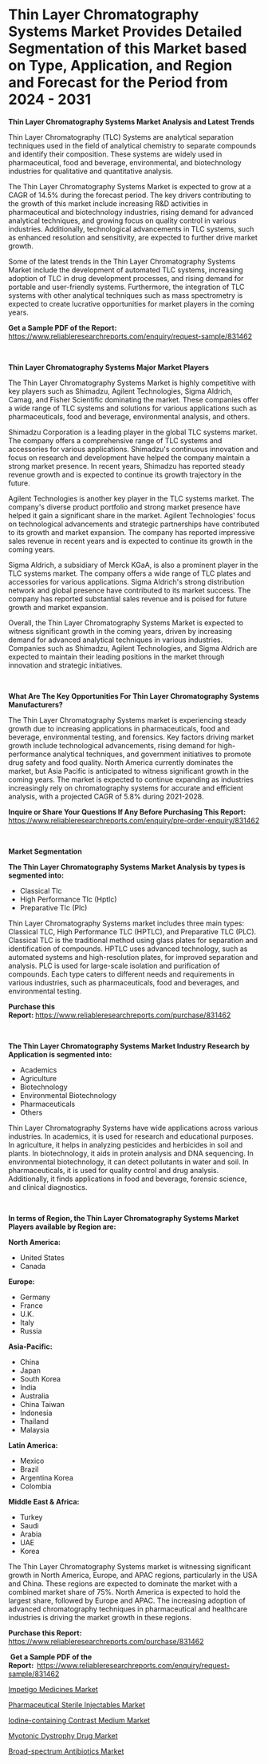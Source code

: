 <p><h1>Thin Layer Chromatography Systems Market Provides Detailed Segmentation of this Market based on Type, Application, and Region and Forecast for the Period from 2024 - 2031</h1></p><p><strong>Thin Layer Chromatography Systems Market Analysis and Latest Trends</strong></p>
<p><p>Thin Layer Chromatography (TLC) Systems are analytical separation techniques used in the field of analytical chemistry to separate compounds and identify their composition. These systems are widely used in pharmaceutical, food and beverage, environmental, and biotechnology industries for qualitative and quantitative analysis.</p><p>The Thin Layer Chromatography Systems Market is expected to grow at a CAGR of 14.5% during the forecast period. The key drivers contributing to the growth of this market include increasing R&D activities in pharmaceutical and biotechnology industries, rising demand for advanced analytical techniques, and growing focus on quality control in various industries. Additionally, technological advancements in TLC systems, such as enhanced resolution and sensitivity, are expected to further drive market growth.</p><p>Some of the latest trends in the Thin Layer Chromatography Systems Market include the development of automated TLC systems, increasing adoption of TLC in drug development processes, and rising demand for portable and user-friendly systems. Furthermore, the integration of TLC systems with other analytical techniques such as mass spectrometry is expected to create lucrative opportunities for market players in the coming years.</p></p>
<p><strong>Get a Sample PDF of the Report:&nbsp;</strong> <a href="https://www.reliableresearchreports.com/enquiry/request-sample/831462">https://www.reliableresearchreports.com/enquiry/request-sample/831462</a></p>
<p>&nbsp;</p>
<p><strong>Thin Layer Chromatography Systems Major Market Players</strong></p>
<p><p>The Thin Layer Chromatography Systems Market is highly competitive with key players such as Shimadzu, Agilent Technologies, Sigma Aldrich, Camag, and Fisher Scientific dominating the market. These companies offer a wide range of TLC systems and solutions for various applications such as pharmaceuticals, food and beverage, environmental analysis, and others.</p><p>Shimadzu Corporation is a leading player in the global TLC systems market. The company offers a comprehensive range of TLC systems and accessories for various applications. Shimadzu's continuous innovation and focus on research and development have helped the company maintain a strong market presence. In recent years, Shimadzu has reported steady revenue growth and is expected to continue its growth trajectory in the future.</p><p>Agilent Technologies is another key player in the TLC systems market. The company's diverse product portfolio and strong market presence have helped it gain a significant share in the market. Agilent Technologies' focus on technological advancements and strategic partnerships have contributed to its growth and market expansion. The company has reported impressive sales revenue in recent years and is expected to continue its growth in the coming years.</p><p>Sigma Aldrich, a subsidiary of Merck KGaA, is also a prominent player in the TLC systems market. The company offers a wide range of TLC plates and accessories for various applications. Sigma Aldrich's strong distribution network and global presence have contributed to its market success. The company has reported substantial sales revenue and is poised for future growth and market expansion.</p><p>Overall, the Thin Layer Chromatography Systems Market is expected to witness significant growth in the coming years, driven by increasing demand for advanced analytical techniques in various industries. Companies such as Shimadzu, Agilent Technologies, and Sigma Aldrich are expected to maintain their leading positions in the market through innovation and strategic initiatives.</p></p>
<p>&nbsp;</p>
<p><strong>What Are The Key Opportunities For Thin Layer Chromatography Systems Manufacturers?</strong></p>
<p><p>The Thin Layer Chromatography Systems market is experiencing steady growth due to increasing applications in pharmaceuticals, food and beverage, environmental testing, and forensics. Key factors driving market growth include technological advancements, rising demand for high-performance analytical techniques, and government initiatives to promote drug safety and food quality. North America currently dominates the market, but Asia Pacific is anticipated to witness significant growth in the coming years. The market is expected to continue expanding as industries increasingly rely on chromatography systems for accurate and efficient analysis, with a projected CAGR of 5.8% during 2021-2028.</p></p>
<p><strong>Inquire or Share Your Questions If Any Before Purchasing This Report:</strong> <a href="https://www.reliableresearchreports.com/enquiry/pre-order-enquiry/831462">https://www.reliableresearchreports.com/enquiry/pre-order-enquiry/831462</a></p>
<p>&nbsp;</p>
<p><strong>Market Segmentation</strong></p>
<p><strong>The Thin Layer Chromatography Systems Market Analysis by types is segmented into:</strong></p>
<p><ul><li>Classical Tlc</li><li>High Performance Tlc (Hptlc)</li><li>Preparative Tlc (Plc)</li></ul></p>
<p><p>Thin Layer Chromatography Systems market includes three main types: Classical TLC, High Performance TLC (HPTLC), and Preparative TLC (PLC). Classical TLC is the traditional method using glass plates for separation and identification of compounds. HPTLC uses advanced technology, such as automated systems and high-resolution plates, for improved separation and analysis. PLC is used for large-scale isolation and purification of compounds. Each type caters to different needs and requirements in various industries, such as pharmaceuticals, food and beverages, and environmental testing.</p></p>
<p><strong>Purchase this Report:&nbsp;</strong><a href="https://www.reliableresearchreports.com/purchase/831462">https://www.reliableresearchreports.com/purchase/831462</a></p>
<p>&nbsp;</p>
<p><strong>The Thin Layer Chromatography Systems Market Industry Research by Application is segmented into:</strong></p>
<p><ul><li>Academics</li><li>Agriculture</li><li>Biotechnology</li><li>Environmental Biotechnology</li><li>Pharmaceuticals</li><li>Others</li></ul></p>
<p><p>Thin Layer Chromatography Systems have wide applications across various industries. In academics, it is used for research and educational purposes. In agriculture, it helps in analyzing pesticides and herbicides in soil and plants. In biotechnology, it aids in protein analysis and DNA sequencing. In environmental biotechnology, it can detect pollutants in water and soil. In pharmaceuticals, it is used for quality control and drug analysis. Additionally, it finds applications in food and beverage, forensic science, and clinical diagnostics.</p></p>
<p>&nbsp;</p>
<p><strong>In terms of Region, the Thin Layer Chromatography Systems Market Players available by Region are:</strong></p>
<p>
    <p> <strong> North America: </strong>
        <ul>
            <li>United States</li>
            <li>Canada</li>
        </ul>
        </p> 
    <p> <strong> Europe: </strong>
        <ul>
            <li>Germany</li>
            <li>France</li>
            <li>U.K.</li>
            <li>Italy</li>
            <li>Russia</li>
        </ul>
        </p> 
    <p> <strong> Asia-Pacific: </strong>
        <ul>
            <li>China</li>
            <li>Japan</li>
            <li>South Korea</li>
            <li>India</li>
            <li>Australia</li>
            <li>China Taiwan</li>
            <li>Indonesia</li>
            <li>Thailand</li>
            <li>Malaysia</li>
        </ul>
        </p> 
    <p> <strong> Latin America: </strong>
        <ul>
            <li>Mexico</li>
            <li>Brazil</li>
            <li>Argentina Korea</li>
            <li>Colombia</li>
        </ul>
        </p> 
    <p> <strong> Middle East & Africa: </strong>
        <ul>
            <li>Turkey</li>
            <li>Saudi</li>
            <li>Arabia</li>
            <li>UAE</li>
            <li>Korea</li>
        </ul>
    </p>
    </p>
<p><p>The Thin Layer Chromatography Systems market is witnessing significant growth in North America, Europe, and APAC regions, particularly in the USA and China. These regions are expected to dominate the market with a combined market share of 75%. North America is expected to hold the largest share, followed by Europe and APAC. The increasing adoption of advanced chromatography techniques in pharmaceutical and healthcare industries is driving the market growth in these regions.</p></p>
<p><strong>Purchase this Report: </strong><a href="https://www.reliableresearchreports.com/purchase/831462">https://www.reliableresearchreports.com/purchase/831462</a></p>
<p>&nbsp;<strong>Get a Sample PDF of the Report:&nbsp;&nbsp;</strong><a href="https://www.reliableresearchreports.com/enquiry/request-sample/831462">https://www.reliableresearchreports.com/enquiry/request-sample/831462</a></p>
<p><strong></strong></p>
<p><p><a href="https://medium.com/@justintaylor7556/impetigo-medicines-market-the-key-to-successful-business-strategy-forecast-till-2031-636d55d285bc">Impetigo Medicines Market</a></p><p><a href="https://medium.com/@justintaylor7556/pharmaceutical-sterile-injectables-market-insights-into-market-cagr-market-trends-and-growth-1c688c602cfc">Pharmaceutical Sterile Injectables Market</a></p><p><a href="https://medium.com/@justintaylor7556/iodine-containing-contrast-medium-market-size-and-market-trends-complete-industry-overview-2024-92281a694849">Iodine-containing Contrast Medium Market</a></p><p><a href="https://medium.com/@justintaylor7556/decoding-myotonic-dystrophy-drug-market-metrics-market-share-trends-and-growth-patterns-4de1d79d22c5">Myotonic Dystrophy Drug Market</a></p><p><a href="https://medium.com/@justintaylor7556/broad-spectrum-antibiotics-market-trends-and-market-analysis-forecasted-for-period-2024-2031-1403942df40f">Broad-spectrum Antibiotics Market</a></p></p>